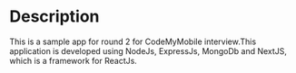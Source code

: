 # Description
This is a sample app for round 2 for CodeMyMobile interview.This application is developed using NodeJs, ExpressJs, MongoDb
and NextJS, which is a framework for ReactJs.

